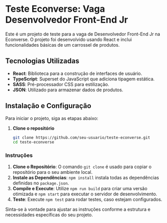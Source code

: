# Teste Econverse: Vaga Desenvolvedor Front-End Jr

Este é um projeto de teste para a vaga de Desenvolvedor Front-End Jr na Econverse. O projeto foi desenvolvido usando React e inclui funcionalidades básicas de um carrossel de produtos.

## Tecnologias Utilizadas

- **React**: Biblioteca para a construção de interfaces de usuário.
- **TypeScript**: Superset do JavaScript que adiciona tipagem estática.
- **SASS**: Pré-processador CSS para estilização.
- **JSON**: Utilizado para armazenar dados de produtos.

## Instalação e Configuração

Para iniciar o projeto, siga as etapas abaixo:

1. **Clone o repositório**

   ```bash
   git clone https://github.com/seu-usuario/teste-econverse.git
   cd teste-econverse

### Instruções

1. **Clone o Repositório**: O comando `git clone` é usado para copiar o repositório para o seu ambiente local.
2. **Instale as Dependências**: `npm install` instala todas as dependências definidas no `package.json`.
3. **Compile e Execute**: Utilize `npm run build` para criar uma versão otimizada e `npm start` para executar o servidor de desenvolvimento.
4. **Teste**: Execute `npm test` para rodar testes, caso estejam configurados.

Sinta-se à vontade para ajustar as instruções conforme a estrutura e necessidades específicas do seu projeto.
